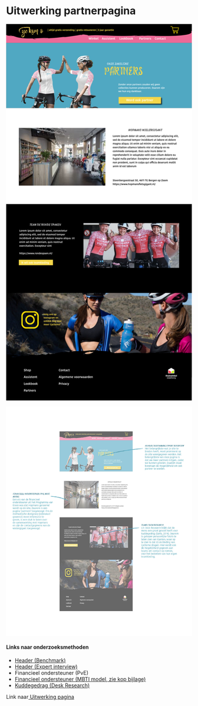 # Uitwerking partnerpagina

![Figuur 25a \| Partnerpagina](../.gitbook/assets/partners.png)

![Figuur 25b \| Partnerpagina met toelichting](../.gitbook/assets/partners001.jpg)

#### Links naar onderzoeksmethoden

* [Header \(Benchmark\)](https://kpmelzakkers.gitbook.io/cyclismo-product-biografie/deelvraag-1/deelvraag-6-or-hoe-gaat-de-vormgeving-van-de-webshop-eruit-zien/subvraag-3-or-hoe-sluiten-de-webshop-en-de-kleding-bij-elkaar-aan-1/subvraag-3-or-hoe-sluiten-de-webshop-en-de-kleding-bij-elkaar-aan)
* [Header \(Expert interview\)](https://kpmelzakkers.gitbook.io/cyclismo-product-biografie/deelvraag-1/deelvraag-5-or-hoe-kan-de-site-voor-iedere-stakeholder-gebruiksvriendelijk-zijn/subvraag-1-or-wie-zijn-de-stakeholders-en-wat-zijn-hun-wensen/expert-interview)
* Financieel ondersteuner \(PvE\)
* [Financieel ondersteuner \(MBTI model, zie kop bijlage\)](https://kpmelzakkers.gitbook.io/cyclismo-product-biografie/deelvraag-1/deelvraag-5-or-hoe-kan-de-site-voor-iedere-stakeholder-gebruiksvriendelijk-zijn/subvraag-1-or-wie-zijn-de-stakeholders-en-wat-zijn-hun-wensen/vragenlijst)
* [Kuddegedrag \(Desk Research\)](https://kpmelzakkers.gitbook.io/cyclismo-product-biografie/deelvraag-1/deelvraag-5-or-hoe-kan-de-site-voor-iedere-stakeholder-gebruiksvriendelijk-zijn/subvraag-1-or-wie-zijn-de-stakeholders-en-wat-zijn-hun-wensen/desk-research)

Link naar[ Uitwerking pagina](https://kpmelzakkers.gitbook.io/cyclismo-product-biografie/deelvraag-1/deelvraag-6-or-hoe-gaat-de-vormgeving-van-de-webshop-eruit-zien/subvraag-3-or-hoe-sluiten-de-webshop-en-de-kleding-bij-elkaar-aan-1/uitwerking-partnerpagina)

